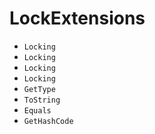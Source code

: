 # LockExtensions
- <code>Locking</code>
- <code>Locking</code>
- <code>Locking</code>
- <code>Locking</code>
- <code>GetType</code>
- <code>ToString</code>
- <code>Equals</code>
- <code>GetHashCode</code>